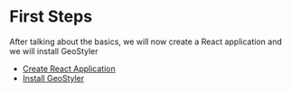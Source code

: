 # First Steps

After talking about the basics, we will now create a React application and we will
install GeoStyler

- [Create React Application](./create-react-app)
- [Install GeoStyler](./install-geostyler)
